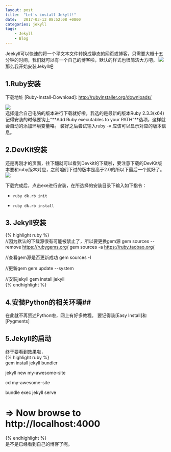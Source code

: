 ```yaml
---
layout: post
title:  "Let's install Jekyll!"
date:   2017-03-13 08:52:08 +0800
categories: jekyll
tags:
    - Jekyll
    - Blog
---
```

Jeekyll可以快速的将一个平文本文件转换成静态的网页或博客，只需要大概十五分钟的时间，我们就可以有一个自己的博客啦，默认的样式也很简洁大方吧。
![](http://i.imgur.com/yfviaFk.png)   
那么我开始安装Jekyll吧  
## 1.Ruby安装   ##
下载地址  [Ruby-Install-Download]: http://rubyinstaller.org/downloads/    
 
![](http://i.imgur.com/uRu8xXz.png)  
选择适合自己电脑的版本进行下载就好啦，我选的是最新的版本Ruby 2.3.3(x64) 记得安装的时候要钩上“**Add Ruby executables to your PATH”**选项，这样就会自动的添加环境变量咯。
装好之后尝试输入ruby -v 应该可以显示对应的版本信息。
## 2.DevKit安装 ##
还是再刚才的页面，往下翻就可以看到Devkit的下载啦，要注意下载的DevKit版本要和ruby版本对应，之前咱们下过的版本是高于2.0的所以下最后一个就好了。
![](http://i.imgur.com/fjs9QwT.png)

下载完成后，点击exe进行安装，在所选择的安装目录下输入如下指令：  
-     ruby dk.rb init    
-     ruby dk.rb install   
## 3. Jekyll安装 ##

{% highlight ruby %}    
//因为默认的下载源很有可能被禁止了，所以要更换gem源
gem sources --remove https://rubygems.org/
gem sources -a https://ruby.taobao.org/

//查看gem源是否更新成功
gem sources -l

//更新gem
gem update --system

//安装jekyll
gem install jekyll  
{% endhighlight %}

## 4.安装Python的相关环境##

在此就不再赘述Python啦，网上有好多教程。
要记得装[Easy Install]和[Pygments] 
## 5.Jekyll的启动 ##
终于要看到效果啦，  
{% highlight ruby %}      
gem install jekyll bundler

jekyll new my-awesome-site

cd my-awesome-site

bundle exec jekyll serve

# => Now browse to http://localhost:4000 
{% endhighlight %}    
是不是已经看到自己的博客了呢。    		